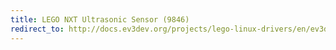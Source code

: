 ```yaml
---
title: LEGO NXT Ultrasonic Sensor (9846)
redirect_to: http://docs.ev3dev.org/projects/lego-linux-drivers/en/ev3dev-jessie/sensor_data.html#lego-nxt-us
---
```

